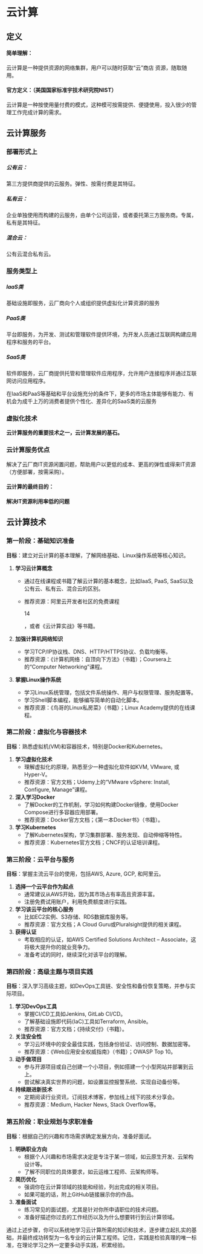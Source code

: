 # 云计算

## 定义

#### 简单理解：

 云计算是一种提供资源的网络集群，用户可以随时获取“云”商店 资源，随取随用。

#### 官方定义：（美国国家标准宇技术研究院NIST）

 云计算是一种按使用量付费的模式，这种模可按需提供、便捷使用，投入很少的管理工作完成计算的需求。



## 云计算服务



### 部署形式上

##### 公有云：

第三方提供商提供的云服务。弹性、按需付费是其特征。

##### 私有云：

企业单独使用而构建的云服务，由单个公司运营，或者委托第三方服务商。专属，私有是其特征。

##### 混合云：

公有云混合私有云。



### 服务类型上

##### IaaS类

基础设施即服务，云厂商向个人或组织提供虚拟化计算资源的服务

##### PaaS类

平台即服务，为开发、测试和管理软件提供环境，为开发人员通过互联网构建应用程序和服务的平台。

##### SaaS类

软件即服务，云厂商提供托管和管理软件应用程序，允许用户连接程序并通过互联网访问应用程序。

在IaaS和PaaS等基础和平台设施充分的条件下，更多的市场主体能够有能力、有机会为成千上万的消费者提供个性化、差异化的SaaS类的云服务



### 虚拟化技术

**云计算服务的重要技术之一，云计算发展的基石。**



### 云计算服务优点

解决了云厂商IT资源闲置问题，帮助用户以更低的成本、更高的弹性或得来IT资源（方便部署，按需采购）。

#### 云计算的最终目的：

**解决IT资源利用率低的问题**





## 云计算技术

### 第一阶段：基础知识准备

**目标**：建立对云计算的基本理解，了解网络基础、Linux操作系统等核心知识。

1. **学习云计算概念**

   - 通过在线课程或书籍了解云计算的基本概念，比如IaaS, PaaS, SaaS以及公有云、私有云、混合云的区别。

   - 推荐资源：阿里云开发者社区的免费课程

     14

     ，或者《云计算实战》等书籍。

2. **加强计算机网络知识**

   - 学习TCP/IP协议栈、DNS、HTTP/HTTPS协议、负载均衡等。
   - 推荐资源：《计算机网络：自顶向下方法》（书籍）；Coursera上的“Computer Networking”课程。

3. **掌握Linux操作系统**

   - 学习Linux系统管理，包括文件系统操作、用户与权限管理、服务配置等。
   - 学习Shell脚本编程，能够编写简单的自动化脚本。
   - 推荐资源：《鸟哥的Linux私房菜》（书籍）；Linux Academy提供的在线课程。

### 第二阶段：虚拟化与容器技术

**目标**：熟悉虚拟机(VM)和容器技术，特别是Docker和Kubernetes。

1. **学习虚拟化技术**
   - 理解虚拟化的原理，熟悉至少一种虚拟化软件如KVM, VMware, 或Hyper-V。
   - 推荐资源：官方文档；Udemy上的“VMware vSphere: Install, Configure, Manage”课程。
2. **深入学习Docker**
   - 了解Docker的工作机制，学习如何构建Docker镜像，使用Docker Compose进行多容器应用部署。
   - 推荐资源：Docker官方文档；《第一本Docker书》（书籍）。
3. **学习Kubernetes**
   - 了解Kubernetes架构，学习集群部署、服务发现、自动伸缩等特性。
   - 推荐资源：Kubernetes官方文档；CNCF的认证培训课程。

### 第三阶段：云平台与服务

**目标**：掌握主流云平台的使用，包括AWS, Azure, GCP, 和阿里云。

1. **选择一个云平台作为起点**
   - 通常建议从AWS开始，因为其市场占有率高且资源丰富。
   - 注册免费试用账户，利用免费额度进行实践。
2. **学习该云平台的核心服务**
   - 比如EC2实例、S3存储、RDS数据库服务等。
   - 推荐资源：官方文档；A Cloud Guru或Pluralsight提供的相关课程。
3. **获得认证**
   - 考取相应的认证，如AWS Certified Solutions Architect – Associate，这将极大提升你的就业竞争力。
   - 准备考试的同时，继续深化对该平台的理解。

### 第四阶段：高级主题与项目实践

**目标**：深入学习高级主题，如DevOps工具链、安全性和备份恢复策略，并参与实际项目。

1. **学习DevOps工具**
   - 掌握CI/CD工具如Jenkins, GitLab CI/CD。
   - 了解基础设施即代码(IaC)工具如Terraform, Ansible。
   - 推荐资源：官方文档；《持续交付》（书籍）。
2. **关注安全性**
   - 学习云环境中的安全最佳实践，包括身份验证、访问控制、数据加密等。
   - 推荐资源：《Web应用安全权威指南》（书籍）；OWASP Top 10。
3. **动手做项目**
   - 参与开源项目或自己创建一个小项目，例如搭建一个小型网站并部署到云上。
   - 尝试解决真实世界的问题，如设置监控报警系统、实现自动备份等。
4. **持续跟进新技术**
   - 定期阅读行业资讯，订阅技术博客，参加线上线下的技术分享会。
   - 推荐资源：Medium, Hacker News, Stack Overflow等。

### 第五阶段：职业规划与求职准备

**目标**：根据自己的兴趣和市场需求确定发展方向，准备好面试。

1. **明确职业方向**
   - 根据个人兴趣和市场需求决定是专注于某一领域，如云原生开发、云架构设计等。
   - 了解不同职位的具体要求，如云运维工程师、云架构师等。
2. **简历优化**
   - 强调你在云计算领域的技能和经验，列出完成的相关项目。
   - 如果可能的话，附上GitHub链接展示你的作品。
3. **准备面试**
   - 练习常见的面试题，尤其是针对你所申请职位的技术问题。
   - 准备好描述你过去的工作经历以及为什么想要转行到云计算领域。

通过上述步骤，你可以系统地学习云计算所需的知识和技术，逐步建立起扎实的基础，并最终成功转型为一名专业的云计算工程师。记住，实践是检验真理的唯一标准，在理论学习之外一定要多动手实践，积累经验。







